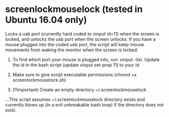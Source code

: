 # screenlockmouselock (tested in Ubuntu 16.04 only)
Locks a usb port (currently hard coded to xinput id=11) when the screen is locked, and unlocks the usb port when the screen unlocks.
If you have a mouse plugged into the coded usb port, the script will keep mouse movements from waking the monitor when the screen is locked.


1. To find which port your mouse is plugged into, run: xinput -list. Update the id in the bash script (update xinput set-prop 11) to your id

2. Make sure to give script executable permissions (chmod +x screenlockmouselock.sh)

3. (!!important) Create an empty directory ~/.screenlockmouselock 

...This script assumes ~/.screenlockmouselock directory exists and currently blows up (in a evil unbreakable bash loop) if the directory does not exist.
